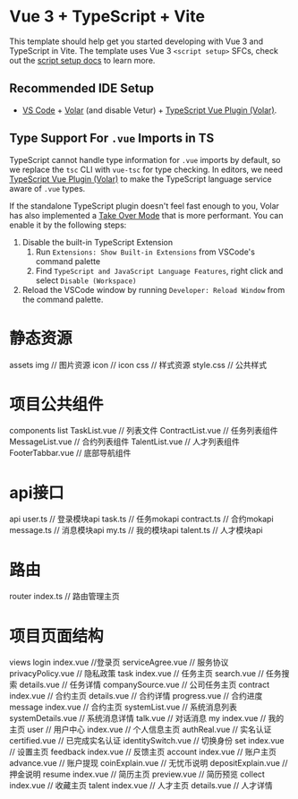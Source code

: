 # Vue 3 + TypeScript + Vite

This template should help get you started developing with Vue 3 and TypeScript in Vite. The template uses Vue 3 `<script setup>` SFCs, check out the [script setup docs](https://v3.vuejs.org/api/sfc-script-setup.html#sfc-script-setup) to learn more.

## Recommended IDE Setup

- [VS Code](https://code.visualstudio.com/) + [Volar](https://marketplace.visualstudio.com/items?itemName=Vue.volar) (and disable Vetur) + [TypeScript Vue Plugin (Volar)](https://marketplace.visualstudio.com/items?itemName=Vue.vscode-typescript-vue-plugin).

## Type Support For `.vue` Imports in TS

TypeScript cannot handle type information for `.vue` imports by default, so we replace the `tsc` CLI with `vue-tsc` for type checking. In editors, we need [TypeScript Vue Plugin (Volar)](https://marketplace.visualstudio.com/items?itemName=Vue.vscode-typescript-vue-plugin) to make the TypeScript language service aware of `.vue` types.

If the standalone TypeScript plugin doesn't feel fast enough to you, Volar has also implemented a [Take Over Mode](https://github.com/johnsoncodehk/volar/discussions/471#discussioncomment-1361669) that is more performant. You can enable it by the following steps:

1. Disable the built-in TypeScript Extension
   1. Run `Extensions: Show Built-in Extensions` from VSCode's command palette
   2. Find `TypeScript and JavaScript Language Features`, right click and select `Disable (Workspace)`
2. Reload the VSCode window by running `Developer: Reload Window` from the command palette.



# 静态资源
assets
   img                               // 图片资源
      icon                           // icon
   css                               // 样式资源
      style.css                      // 公共样式

# 项目公共组件
components
   list 
      TaskList.vue                   // 列表文件
      ContractList.vue               // 任务列表组件
      MessageList.vue                // 合约列表组件
      TalentList.vue                 // 人才列表组件
   FooterTabbar.vue                  // 底部导航组件

# api接口
api
   user.ts                           // 登录模块api
   task.ts                           // 任务mokapi
   contract.ts                       // 合约mokapi
   message.ts                        // 消息模块api
   my.ts                             // 我的模块api
   talent.ts                         // 人才模块api

# 路由
router
   index.ts                          // 路由管理主页

# 项目页面结构
views
   login
      index.vue                       //登录页
      serviceAgree.vue                  // 服务协议
      privacyPolicy.vue               // 隐私政策
   task
      index.vue                       // 任务主页
      search.vue                      // 任务搜索
      details.vue                     // 任务详情
      companySource.vue               // 公司任务主页
   contract
      index.vue                       // 合约主页
      details.vue                     // 合约详情
      progress.vue                    // 合约进度
   message
      index.vue                       // 合约主页
      systemList.vue                  // 系统消息列表
      systemDetails.vue               // 系统消息详情
      talk.vue                        // 对话消息
   my
      index.vue                       // 我的主页
      user                            // 用户中心
         index.vue                    // 个人信息主页
         authReal.vue                 // 实名认证
         certified.vue                // 已完成实名认证
         identitySwitch.vue           // 切换身份
      set
         index.vue                    // 设置主页
      feedback
         index.vue                    // 反馈主页
      account
         index.vue                    // 账户主页
         advance.vue                  // 账户提现
         coinExplain.vue              // 无忧币说明
         depositExplain.vue           // 押金说明
      resume
         index.vue                    // 简历主页
         preview.vue                  // 简历预览
      collect
         index.vue                    // 收藏主页
   talent
      index.vue                       // 人才主页
      details.vue                     // 人才详情
